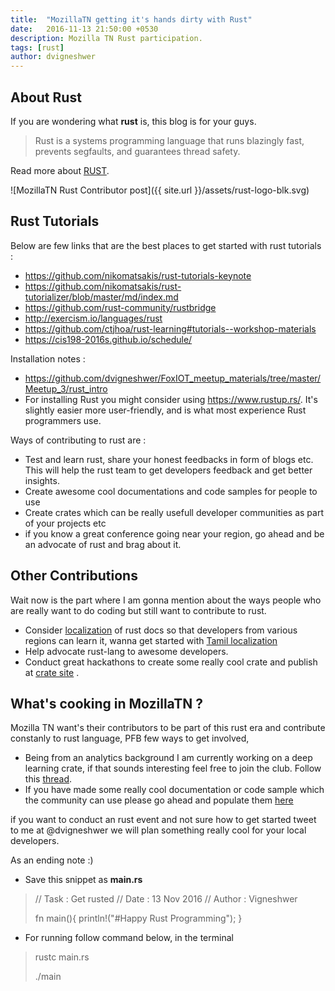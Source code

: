 ```yaml
---
title:  "MozillaTN getting it's hands dirty with Rust"
date:   2016-11-13 21:50:00 +0530
description: Mozilla TN Rust participation.
tags: [rust]
author: dvigneshwer
---
```


## About Rust

If you are wondering what **rust** is, this blog is for your guys.

> Rust is a systems programming language that runs blazingly fast, prevents segfaults, and guarantees thread safety. 

Read more about [RUST](https://www.rust-lang.org/en-US/).


![MozillaTN Rust Contributor post]({{ site.url }}/assets/rust-logo-blk.svg)

## Rust Tutorials

Below are few links that are the best places to get started with rust tutorials :

* https://github.com/nikomatsakis/rust-tutorials-keynote
* https://github.com/nikomatsakis/rust-tutorializer/blob/master/md/index.md
* https://github.com/rust-community/rustbridge
* http://exercism.io/languages/rust
* https://github.com/ctjhoa/rust-learning#tutorials--workshop-materials
* https://cis198-2016s.github.io/schedule/

Installation notes :

* https://github.com/dvigneshwer/FoxIOT_meetup_materials/tree/master/Meetup_3/rust_intro
* For installing Rust you might consider using https://www.rustup.rs/. It's slightly easier more user-friendly, and is what most experience Rust programmers use.

Ways of contributing to rust are :

* Test and learn rust, share your honest feedbacks in form of blogs etc. This will help the rust team to get developers feedback and get better insights.
* Create awesome cool documentations and code samples for people to use
* Create crates which can be really usefull developer communities as part of your projects etc
* if you know a great conference going near your region, go ahead and be an advocate of rust and brag about it.


## Other Contributions
Wait now is the part where I am gonna mention about the ways people who are really want to do coding but still want to contribute to rust.

* Consider [localization](https://internals.rust-lang.org/t/translations-for-rust/3126) of rust docs so that developers from various regions can learn it, wanna get started with [Tamil localization](https://github.com/dvigneshwer/Rust_Group_Coimbatore/issues/1) 
* Help advocate rust-lang to awesome developers.
* Conduct great hackathons to create some really cool crate and publish at [crate site](https://crates.io) .


## What's cooking in MozillaTN ?
Mozilla TN want's their contributors to be part of this rust era and contribute constanly to rust language, PFB few ways to get involved,

* Being from an analytics background I am currently working on a deep learning crate, if that sounds interesting feel free to join the club. Follow this [thread](https://github.com/dvigneshwer/Rust_Group_Coimbatore/issues/3).
* If you have made some really cool documentation or code sample which the community can use please go ahead and populate them [here](https://github.com/dvigneshwer/Rust_Group_Coimbatore/issues/2) 

if you want to conduct an rust event and not sure how to get started tweet to me at @dvigneshwer we will plan something really cool for your local developers.

As an ending note :)

* Save this snippet as **main.rs**

>	
>	 // Task : Get rusted
>	 // Date : 13 Nov 2016
> 	// Author : Vigneshwer
>	
> 	fn main(){
> 		println!("#Happy Rust Programming");
>	 }
> 	

* For running follow command below, in the terminal

>
>  rustc main.rs
>
>  ./main
>


